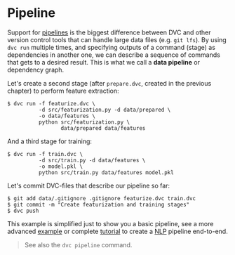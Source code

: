 # Pipeline

Support for [pipelines](/doc/command-reference/pipeline) is the biggest
difference between DVC and other version control tools that can handle large
data files (e.g. `git lfs`). By using `dvc run` multiple times, and specifying
outputs of a command (stage) as dependencies in another one, we can describe a
sequence of commands that gets to a desired result. This is what we call a
**data pipeline** or dependency graph.

Let's create a second stage (after `prepare.dvc`, created in the previous
chapter) to perform feature extraction:

```dvc
$ dvc run -f featurize.dvc \
          -d src/featurization.py -d data/prepared \
          -o data/features \
          python src/featurization.py \
                 data/prepared data/features
```

And a third stage for training:

```dvc
$ dvc run -f train.dvc \
          -d src/train.py -d data/features \
          -o model.pkl \
          python src/train.py data/features model.pkl
```

Let's commit DVC-files that describe our pipeline so far:

```dvc
$ git add data/.gitignore .gitignore featurize.dvc train.dvc
$ git commit -m "Create featurization and training stages"
$ dvc push
```

This example is simplified just to show you a basic pipeline, see a more
advanced [example](/doc/tutorials/pipelines) or complete
[tutorial](/doc/tutorial) to create a
[NLP](https://en.wikipedia.org/wiki/Natural_language_processing) pipeline
end-to-end.

> See also the `dvc pipeline` command.
